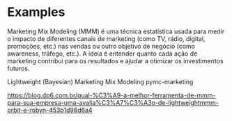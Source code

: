 # Examples

Marketing Mix Modeling (MMM) é uma técnica estatística usada para medir o impacto de diferentes canais de marketing (como TV, rádio, digital, promoções, etc.) nas vendas ou outro 
objetivo de negócio (como awareness, tráfego, etc.). A ideia é entender quanto cada ação de marketing contribui para os resultados e ajudar a otimizar os investimentos futuros.

Lightweight (Bayesian) Marketing Mix Modeling
pymc-marketing

https://blog.dp6.com.br/qual-%C3%A9-a-melhor-ferramenta-de-mmm-para-sua-empresa-uma-avalia%C3%A7%C3%A3o-de-lightweightmmm-orbit-e-robyn-453b1d98d6a4
